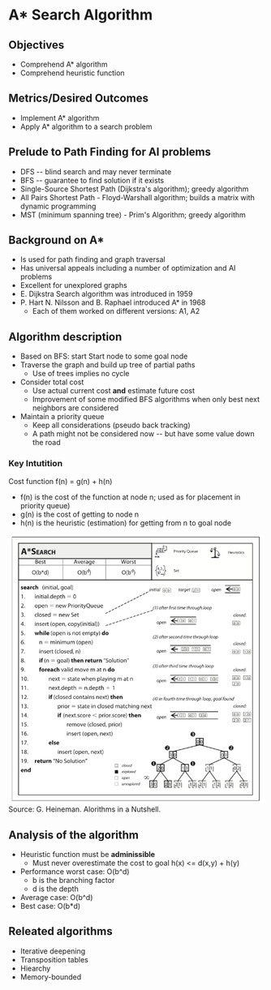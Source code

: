 # A* Search Algorithm

## Objectives

* Comprehend A* algorithm
* Comprehend heuristic function

## Metrics/Desired Outcomes

* Implement A* algorithm
* Apply A* algorithm to a search problem

## Prelude to Path Finding for AI problems
* DFS -- blind search and may never terminate
* BFS -- guarantee to find solution if it exists
* Single-Source Shortest Path (Dijkstra's algorithm); greedy algorithm
* All Pairs Shortest Path - Floyd-Warshall algorithm; builds a matrix with dynamic programming
* MST (minimum spanning tree) - Prim's Algorithm; greedy algorithm

## Background on A*

* Is used for path finding and graph traversal
* Has universal appeals including a number of optimization and AI problems
* Excellent for unexplored graphs
* E. Dijkstra Search algorithm was introduced in 1959 
* P. Hart N. Nilsson and B. Raphael introduced A* in 1968
  * Each of them worked on different versions: A1, A2 

## Algorithm description

* Based on BFS: start Start node to some goal node 
* Traverse the graph and build up tree of partial paths
  * Use of trees implies no cycle
* Consider total cost
  * Use actual current cost **and** estimate future cost
  * Improvement of some modified BFS algorithms when only best next neighbors are considered
* Maintain a priority queue
  * Keep all considerations (pseudo back tracking)
  * A path might not be considered now -- but have some value down the road

### Key Intutition
Cost function f(n) = g(n) + h(n)
* f(n) is the cost of the function at node n; used as for placement in priority queue)
* g(n) is the cost of getting to node n
* h(n) is the heuristic (estimation) for getting from n to goal node

![Analysis of A*](a-star-analysis.png)
Source: G. Heineman. Alorithms in a Nutshell.

## Analysis of the algorithm

* Heuristic function must be **adminissible**
  * Must never overestimate the cost to goal h(x) <=  d(x,y) + h(y)
* Performance worst case: O(b^d)
  * b is the branching factor
  * d is the depth 
* Average case: O(b^d) 
* Best case: O(b*d)

## Releated algorithms
* Iterative deepening
* Transposition tables
* Hiearchy 
* Memory-bounded


